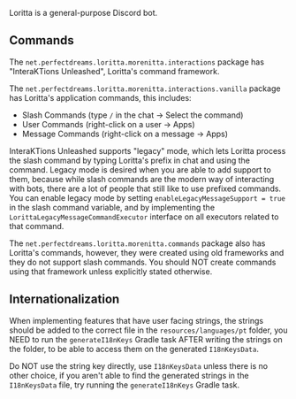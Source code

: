 Loritta is a general-purpose Discord bot.

## Commands

The `net.perfectdreams.loritta.morenitta.interactions` package has "InteraKTions Unleashed", Loritta's command framework.

The `net.perfectdreams.loritta.morenitta.interactions.vanilla` package has Loritta's application commands, this includes:
* Slash Commands (type `/` in the chat -> Select the command)
* User Commands (right-click on a user -> Apps)
* Message Commands (right-click on a message -> Apps)

InteraKTions Unleashed supports "legacy" mode, which lets Loritta process the slash command by typing Loritta's prefix in chat and using the command. Legacy mode is desired when you are able to add support to them, because while slash commands are the modern way of interacting with bots, there are a lot of people that still like to use prefixed commands. You can enable legacy mode by setting `enableLegacyMessageSupport = true` in the slash command variable, and by implementing the `LorittaLegacyMessageCommandExecutor` interface on all executors related to that command.

The `net.perfectdreams.loritta.morenitta.commands` package also has Loritta's commands, however, they were created using old frameworks and they do not support slash commands. You should NOT create commands using that framework unless explicitly stated otherwise.

## Internationalization

When implementing features that have user facing strings, the strings should be added to the correct file in the `resources/languages/pt` folder, you NEED to run the `generateI18nKeys` Gradle task AFTER writing the strings on the folder, to be able to access them on the generated `I18nKeysData`.

Do NOT use the string key directly, use `I18nKeysData` unless there is no other choice, if you aren't able to find the generated strings in the `I18nKeysData` file, try running the `generateI18nKeys` Gradle task.